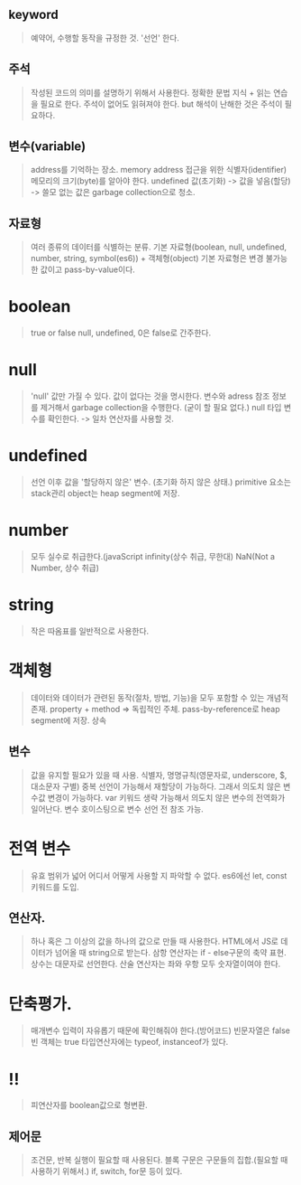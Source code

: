 ## keyword
> 예약어, 수행할 동작을 규정한 것. '선언' 한다.

## 주석
> 작성된 코드의 의미를 설명하기 위해서 사용한다.
> 정확한 문법 지식 + 읽는 연습을 필요로 한다.
> 주석이 없어도 읽혀져야 한다. but 해석이 난해한 것은 주석이 필요하다.


## 변수(variable)
> address를 기억하는 장소.
> memory address 접근을 위한 식별자(identifier)
> 메모리의 크기(byte)를 알아야 한다.
> undefined 값(초기화) -> 값을 넣음(할당) -> 쓸모 없는 값은 garbage collection으로 청소.

## 자료형
> 여러 종류의 데이터를 식별하는 분류.
> 기본 자료형(boolean, null, undefined, number, string, symbol(es6)) + 객체형(object)
> 기본 자료형은 변경 불가능한 값이고 pass-by-value이다.

# boolean
> true or false
> null, undefined, 0은 false로 간주한다.

# null
> 'null' 값만 가질 수 있다. 값이 없다는 것을 명시한다.
> 변수와 adress 참조 정보를 제거해서 garbage collection을 수행한다. (굳이 할 필요 없다.)
> null 타입 변수를 확인한다. -> 일차 연산자를 사용할 것.

# undefined
> 선언 이후 값을 '할당하지 않은' 변수. (초기화 하지 않은 상태.)
> primitive 요소는 stack관리
> object는 heap segment에 저장.

# number
> 모두 실수로 취급한다.(javaScript
> infinity(상수 취급, 무한대)
> NaN(Not a Number, 상수 취급)

# string
> 작은 따옴표를 일반적으로 사용한다.

# 객체형
> 데이터와 데이터가 관련된 동작(절차, 방법, 기능)을 모두 포함할 수 있는 개념적 존재.
> property + method => 독립적인 주체.
> pass-by-reference로 heap segment에 저장.
> 상속

## 변수
> 값을 유지할 필요가 있을 때 사용.
> 식별자, 명명규칙(영문자로, underscore, $, 대소문자 구별)
> 중복 선언이 가능해서 재할당이 가능하다. 그래서 의도치 않은 변수값 변경이 가능하다.
> var 키워드 생략 가능해서 의도치 않은 변수의 전역화가 일어난다.
> 변수 호이스팅으로 변수 선언 전 참조 가능.

# 전역 변수
> 유효 범위가 넓어 어디서 어떻게 사용할 지 파악할 수 없다.
> es6에선 let, const 키워드를 도입.

## 연산자.
> 하나 혹은 그 이상의 값을 하나의 값으로 만들 때 사용한다.
> HTML에서 JS로 데이터가 넘어올 때 string으로 받는다.
> 삼항 연산자는 if - else구문의 축약 표현.
> 상수는 대문자로 선언한다.
> 산술 연산자는 좌와 우항 모두 숫자열이여야 한다.

# 단축평가.
> 매개변수 입력이 자유롭기 때문에 확인해줘야 한다.(방어코드)
> 빈문자열은 false 빈 객체는 true
> 타입연산자에는 typeof, instanceof가 있다.

# !!
> 피연산자를 boolean값으로 형변환.

## 제어문
> 조건문, 반복 실행이 필요할 때 사용된다.
> 블록 구문은 구문들의 집합.(필요할 때 사용하기 위해서.)
> if, switch, for문 등이 있다.

